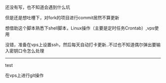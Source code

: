 还没有写，也不知道会遇到什么坑

但是还是想吐槽下，对fork的项目进行commit居然不算更新

想借助这个脚本熟悉下shell脚本，Linux操作（主要是定时任务Crontab）,vps使用

没错，准备在vps上设置ssh，然后每天自动打卡更新..不过也不知道偶尔弹出要输入密钥口令怎么处理

---

test

在vps上进行git操作
